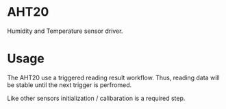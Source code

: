 # AHT20

Humidity and Temperature sensor driver.

# Usage

The AHT20 use a triggered reading result workflow.  Thus, reading data will be stable until the next trigger is perfromed.

Like other sensors initialization / calibaration is a required step.

